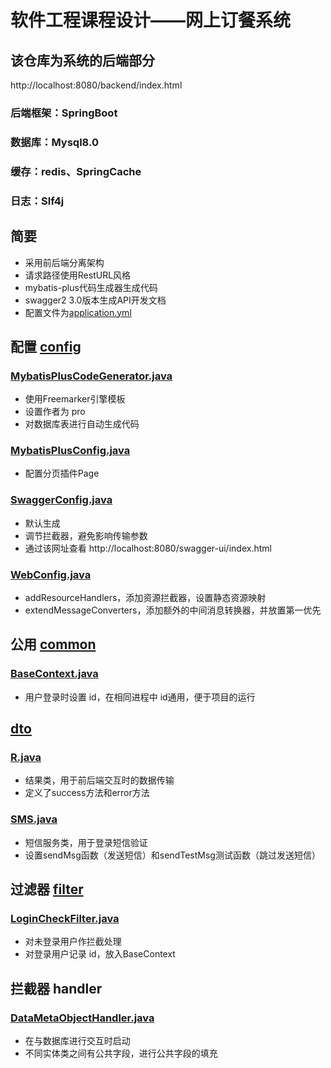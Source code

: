 # 软件工程课程设计——网上订餐系统

## 该仓库为系统的后端部分
http://localhost:8080/backend/index.html
### 后端框架：SpringBoot
### 数据库：Mysql8.0
### 缓存：redis、SpringCache
### 日志：Slf4j
## 简要
* 采用前后端分离架构
* 请求路径使用RestURL风格
* mybatis-plus代码生成器生成代码
* swagger2 3.0版本生成API开发文档
* 配置文件为[application.yml](src%2Fmain%2Fresources%2Fapplication.yml)

## 配置 [config](src%2Fmain%2Fjava%2Fcom%2Fpro%2Fwww%2Fconfig)
### [MybatisPlusCodeGenerator.java](src%2Fmain%2Fjava%2Fcom%2Fpro%2Fwww%2FMybatisPlusCodeGenerator.java)
* 使用Freemarker引擎模板
* 设置作者为 pro
* 对数据库表进行自动生成代码
### [MybatisPlusConfig.java](src%2Fmain%2Fjava%2Fcom%2Fpro%2Fwww%2Fconfig%2FMybatisPlusConfig.java)
* 配置分页插件Page
### [SwaggerConfig.java](src%2Fmain%2Fjava%2Fcom%2Fpro%2Fwww%2Fconfig%2FSwaggerConfig.java)
* 默认生成
* 调节拦截器，避免影响传输参数
* 通过该网址查看 http://localhost:8080/swagger-ui/index.html
### [WebConfig.java](src%2Fmain%2Fjava%2Fcom%2Fpro%2Fwww%2Fconfig%2FWebConfig.java)
* addResourceHandlers，添加资源拦截器，设置静态资源映射
* extendMessageConverters，添加额外的中间消息转换器，并放置第一优先

## 公用 [common](src%2Fmain%2Fjava%2Fcom%2Fpro%2Fwww%2Fcommon)
### [BaseContext.java](src%2Fmain%2Fjava%2Fcom%2Fpro%2Fwww%2Fcommon%2FBaseContext.java)
* 用户登录时设置 id，在相同进程中 id通用，便于项目的运行

## [dto](src%2Fmain%2Fjava%2Fcom%2Fpro%2Fwww%2Fdto)
### [R.java](src%2Fmain%2Fjava%2Fcom%2Fpro%2Fwww%2Fdto%2FR.java)
* 结果类，用于前后端交互时的数据传输
* 定义了success方法和error方法
### [SMS.java](src%2Fmain%2Fjava%2Fcom%2Fpro%2Fwww%2Fdto%2FSMS.java)
* 短信服务类，用于登录短信验证
* 设置sendMsg函数（发送短信）和sendTestMsg测试函数（跳过发送短信）

## 过滤器 [filter](src%2Fmain%2Fjava%2Fcom%2Fpro%2Fwww%2Ffilter)
### [LoginCheckFilter.java](src%2Fmain%2Fjava%2Fcom%2Fpro%2Fwww%2Ffilter%2FLoginCheckFilter.java)
* 对未登录用户作拦截处理
* 对登录用户记录 id，放入BaseContext

## 拦截器 handler
### [DataMetaObjectHandler.java](src%2Fmain%2Fjava%2Fcom%2Fpro%2Fwww%2Fhandler%2FDataMetaObjectHandler.java)
* 在与数据库进行交互时启动
* 不同实体类之间有公共字段，进行公共字段的填充
